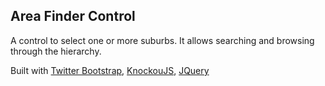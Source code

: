 ## Area Finder Control

A control to select one or more suburbs. It allows searching and browsing through the hierarchy. 

Built with [Twitter Bootstrap][1], [KnockouJS][2], [JQuery][3]

[1]: http://twitter.github.com/bootstrap
[2]: http://knockoutjs.com
[3]: http://jquery.com
